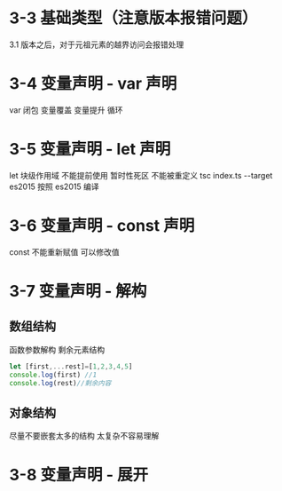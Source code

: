 # 3-3 基础类型（注意版本报错问题）

3.1 版本之后，对于元祖元素的越界访问会报错处理

# 3-4 变量声明 - var 声明

var
闭包 变量覆盖 变量提升 循环

# 3-5 变量声明 - let 声明

let
块级作用域 不能提前使用 暂时性死区 不能被重定义
tsc index.ts --target es2015 按照 es2015 编译

# 3-6 变量声明 - const 声明

const
不能重新赋值 可以修改值

# 3-7 变量声明 - 解构
## 数组结构
函数参数解构
剩余元素结构
```js
let [first,...rest]=[1,2,3,4,5]
console.log(first) //1
console.log(rest)//剩余内容
```
## 对象结构
尽量不要嵌套太多的结构 太复杂不容易理解
# 3-8 变量声明 - 展开
```js

```